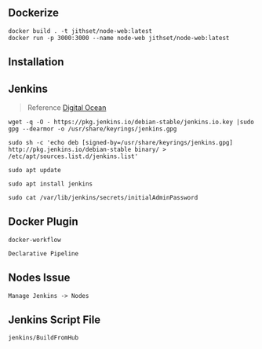 ## Dockerize

```properties
docker build . -t jithset/node-web:latest 
docker run -p 3000:3000 --name node-web jithset/node-web:latest
```

## Installation

## Jenkins 

> Reference [Digital Ocean](https://www.digitalocean.com/community/tutorials/how-to-install-jenkins-on-ubuntu-22-04)

```properties
wget -q -O - https://pkg.jenkins.io/debian-stable/jenkins.io.key |sudo gpg --dearmor -o /usr/share/keyrings/jenkins.gpg

sudo sh -c 'echo deb [signed-by=/usr/share/keyrings/jenkins.gpg] http://pkg.jenkins.io/debian-stable binary/ > /etc/apt/sources.list.d/jenkins.list'

sudo apt update

sudo apt install jenkins

sudo cat /var/lib/jenkins/secrets/initialAdminPassword
```

## Docker Plugin

```
docker-workflow

Declarative Pipeline
```

## Nodes Issue

```
Manage Jenkins -> Nodes

```

## Jenkins Script File

```
jenkins/BuildFromHub
```